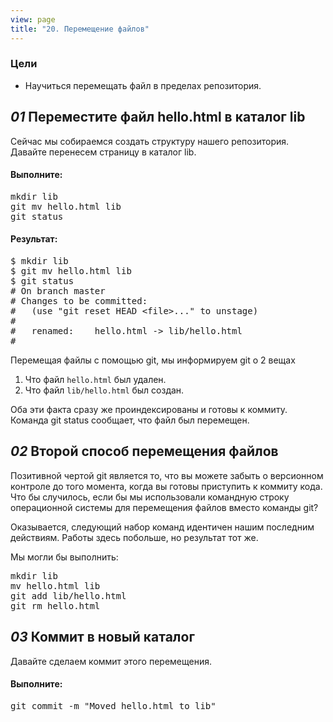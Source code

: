 ```yaml
---
view: page
title: "20. Перемещение файлов"
---
```


<h3>Цели</h3>

<ul><li>Научиться перемещать файл в пределах репозитория.</li></ul>

<h2><em>01</em> Переместите файл hello.html в каталог lib</h2>

<p>Сейчас мы собираемся создать структуру нашего репозитория. Давайте перенесем страницу в каталог lib.</p>

<h4 class="h4-pre">Выполните:</h4>

<pre class="instructions">mkdir lib
git mv hello.html lib
git status</pre>

<h4 class="h4-pre">Результат:</h4>

<pre class="sample">$ mkdir lib
$ git mv hello.html lib
$ git status
# On branch master
# Changes to be committed:
#   (use "git reset HEAD &lt;file&gt;..." to unstage)
#
#	renamed:    hello.html -&gt; lib/hello.html
#</pre>

<p>Перемещая файлы с помощью git, мы информируем git о 2 вещах</p>

<ol>
<li>Что файл <code>hello.html</code> был удален.</li>
<li>Что файл <code>lib/hello.html</code> был создан.</li>
</ol>
<p>Оба эти факта сразу же проиндексированы и готовы к коммиту. Команда git status сообщает, что файл был перемещен.</p>

<h2><em>02</em> Второй способ перемещения файлов</h2>

<p>Позитивной чертой git является то, что вы можете забыть о версионном контроле до того момента, когда вы готовы приступить к коммиту кода. Что бы случилось, если бы мы использовали командную строку операционной системы для перемещения файлов вместо команды git?</p>

<p>Оказывается, следующий набор команд идентичен нашим последним действиям. Работы здесь побольше, но результат тот же.</p>

<p class="command"> Мы могли бы выполнить:</p>

<pre class="instructions">mkdir lib
mv hello.html lib
git add lib/hello.html
git rm hello.html</pre>

<h2><em>03</em> Коммит в новый каталог</h2>

<p>Давайте сделаем коммит этого перемещения.</p>

<h4 class="h4-pre">Выполните:</h4>

<pre class="instructions">git commit -m "Moved hello.html to lib"</pre>
